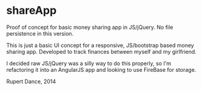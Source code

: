 shareApp
========

Proof of concept for basic money sharing app in JS/jQuery. No file persistence in this version.

This is just a basic UI concept for a responsive, JS/bootstrap based money sharing app. Developed to track finances between myself and my girlfriend.

I decided raw JS/jQuery was a silly way to do this properly, so I'm refactoring it into an AngularJS app and looking to use FireBase for storage.

Rupert Dance, 2014